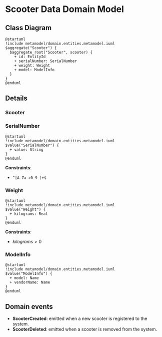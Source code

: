# Scooter Data Domain Model

## Class Diagram
```plantuml
@startuml
!include metamodel/domain.entities.metamodel.iuml
$aggregate("Scooter") {
  $aggregate_root("Scooter", scooter) {
    + id: EntityId
    + serialNumber: SerialNumber
    + weight: Weight
    + model: ModelInfo
  }
}
@enduml
```

## Details

### Scooter

### SerialNumber
```plantuml
@startuml
!include metamodel/domain.entities.metamodel.iuml
$value("SerialNumber") {
  + value: String
}
@enduml
```
**Constraints**:

- `^[A-Za-z0-9-]+$`

### Weight
```plantuml
@startuml
!include metamodel/domain.entities.metamodel.iuml
$value("Weight") {
  + kilograms: Real
}
@enduml
```
**Constraints**:

- $kilograms > 0$


### ModelInfo
```plantuml
@startuml
!include metamodel/domain.entities.metamodel.iuml
$value("ModelInfo") {
  + model: Name
  + vendorName: Name
}
@enduml
```

## Domain events

- **ScooterCreated**: emitted when a new scooter is registered to the system.
- **ScooterDeleted**: emitted when a scooter is removed from the system.

